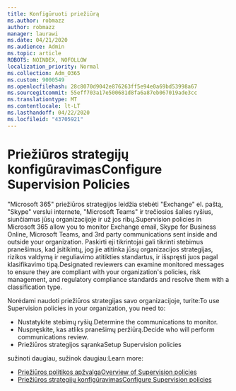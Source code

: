 ```yaml
---
title: Konfigūruoti priežiūrą
ms.author: robmazz
author: robmazz
manager: laurawi
ms.date: 04/21/2020
ms.audience: Admin
ms.topic: article
ROBOTS: NOINDEX, NOFOLLOW
localization_priority: Normal
ms.collection: Adm_O365
ms.custom: 9000549
ms.openlocfilehash: 28c8070d9042e876263ff5e94e0a69bd53998a67
ms.sourcegitcommit: 55eff703a17e500681d8fa6a87eb067019ade3cc
ms.translationtype: MT
ms.contentlocale: lt-LT
ms.lasthandoff: 04/22/2020
ms.locfileid: "43705921"
---
```

# <a name="configure-supervision-policies"></a><span data-ttu-id="32a4b-102">Priežiūros strategijų konfigūravimas</span><span class="sxs-lookup"><span data-stu-id="32a4b-102">Configure Supervision Policies</span></span>

<span data-ttu-id="32a4b-103">"Microsoft 365" priežiūros strategijos leidžia stebėti "Exchange" el. paštą, "Skype" verslui internete, "Microsoft Teams" ir trečiosios šalies ryšius, siunčiamus jūsų organizacijoje ir už jos ribų.</span><span class="sxs-lookup"><span data-stu-id="32a4b-103">Supervision policies in Microsoft 365 allow you to monitor Exchange email, Skype for Business Online, Microsoft Teams, and 3rd party communications sent inside and outside your organization.</span></span> <span data-ttu-id="32a4b-104">Paskirti eji tikrintojai gali tikrinti stebimus pranešimus, kad įsitikintų, jog jie atitinka jūsų organizacijos strategijas, rizikos valdymą ir reguliavimo atitikties standartus, ir išspręsti juos pagal klasifikavimo tipą.</span><span class="sxs-lookup"><span data-stu-id="32a4b-104">Designated reviewers can examine monitored messages to ensure they are compliant with your organization's policies, risk management, and regulatory compliance standards and resolve them with a classification type.</span></span>

<span data-ttu-id="32a4b-105">Norėdami naudoti priežiūros strategijas savo organizacijoje, turite:</span><span class="sxs-lookup"><span data-stu-id="32a4b-105">To use Supervision policies in your organization, you need to:</span></span>

- <span data-ttu-id="32a4b-106">Nustatykite stebimų ryšių.</span><span class="sxs-lookup"><span data-stu-id="32a4b-106">Determine the communications to monitor.</span></span>
- <span data-ttu-id="32a4b-107">Nuspręskite, kas atliks pranešimų peržiūrą.</span><span class="sxs-lookup"><span data-stu-id="32a4b-107">Decide who will perform communications review.</span></span>
- <span data-ttu-id="32a4b-108">Priežiūros strategijos sąranka</span><span class="sxs-lookup"><span data-stu-id="32a4b-108">Setup Supervision policies</span></span>

<span data-ttu-id="32a4b-109">sužinoti daugiau, sužinok daugiau:</span><span class="sxs-lookup"><span data-stu-id="32a4b-109">Learn more:</span></span>

- [<span data-ttu-id="32a4b-110">Priežiūros politikos apžvalga</span><span class="sxs-lookup"><span data-stu-id="32a4b-110">Overview of Supervision policies</span></span>](https://docs.microsoft.com/office365/securitycompliance/supervision-policies)
- [<span data-ttu-id="32a4b-111">Priežiūros strategijų konfigūravimas</span><span class="sxs-lookup"><span data-stu-id="32a4b-111">Configure Supervision policies</span></span>](https://docs.microsoft.com/office365/securitycompliance/configure-supervision-policies)
